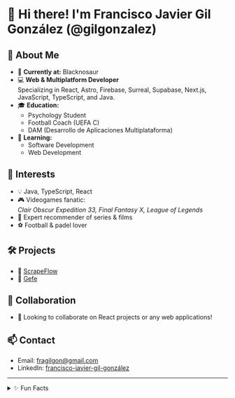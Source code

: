 # 👋 Hi there! I'm Francisco Javier Gil González (@gilgonzalez)

## 🚀 About Me

- 🦖 **Currently at:** Blacknosaur
- 💻 **Web & Multiplatform Developer**  
  Specializing in React, Astro, Firebase, Surreal, Supabase, Next.js, JavaScript, TypeScript, and Java.
- 🎓 **Education:**  
  - Psychology Student  
  - Football Coach (UEFA C)  
  - DAM (Desarrollo de Aplicaciones Multiplataforma)
- 🌱 **Learning:**  
  - Software Development  
  - Web Development

## 👀 Interests

- 💡 Java, TypeScript, React
- 🎮 Videogames fanatic:  
  *Clair Obscur Expedition 33, Final Fantasy X, League of Legends*
- 🍿 Expert recommender of series & films
- ⚽️ Football & padel lover

## 🛠️ Projects

- 🔬 [ScrapeFlow](#)  
- 🚀 [Gefe](#)  

## 🤝 Collaboration

- 💞️ Looking to collaborate on React projects or any web applications!

## 📫 Contact

- Email: fragilgon@gmail.com  
- LinkedIn: [francisco-javier-gil-gonzález](https://www.linkedin.com/in/francisco-javier-gil-gonz%C3%A1lez-2409b2187/)

---

<details>
  <summary>✨ Fun Facts</summary>
  <ul>
    <li>⚽️ Football Coach with a UEFA C license</li>
    <li>🧠 Psychology student with a passion for understanding people</li>
    <li>🎮 Can talk for hours about Final Fantasy X lore</li>
    <li>🍿 Ask me for movie or series recommendations!</li>
  </ul>
</details>

<!---
gilgonzalez/gilgonzalez is a ✨ special ✨ repository because its `README.md` (this file) appears on your GitHub profile.
You can click the Preview link to take a look at your changes.
--->
